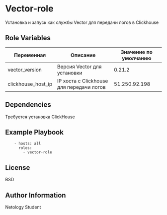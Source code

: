 Vector-role
=========

Установка и запуск как службы Vector для передачи логов в Clickhouse


Role Variables
--------------

Переменная | Описание | Значение по умолчанию
--- | --- | ---
vector_version| Версия Vector для установки | 0.21.2
clickhouse_host_ip | IP хоста с Clickhouse для передачи логов |51.250.92.198


Dependencies
------------

Требуется установка ClickHouse

Example Playbook
----------------

```
    - hosts: all
      roles:
        - vector-role
```
License
-------

BSD

Author Information
------------------

Netology Student
